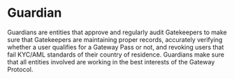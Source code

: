 # Guardian

Guardians are entities that approve and regularly audit Gatekeepers to make sure that Gatekeepers are maintaining proper records, accurately verifying whether a user qualifies for a Gateway Pass or not, and revoking users that fail KYC/AML standards of their country of residence. Guardians make sure that all entities involved are working in the best interests of the Gateway Protocol.